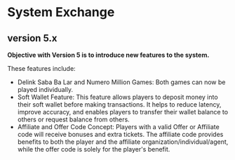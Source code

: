 
# System Exchange 
## version 5.x


**Objective with Version 5 is to introduce new features to the system.**

These features include:
- Delink Saba Ba Lar and Numero Million Games: Both games can now be played individually.
- Soft Wallet Feature: This feature allows players to deposit money into their soft wallet before making transactions. It helps to reduce latency, improve accuracy, and enables players to transfer their wallet balance to others or request balance from others.
- Affiliate and Offer Code Concept: Players with a valid Offer or Affiliate code will receive bonuses and extra tickets. The affiliate code provides benefits to both the player and the affiliate organization/individual/agent, while the offer code is solely for the player's benefit.